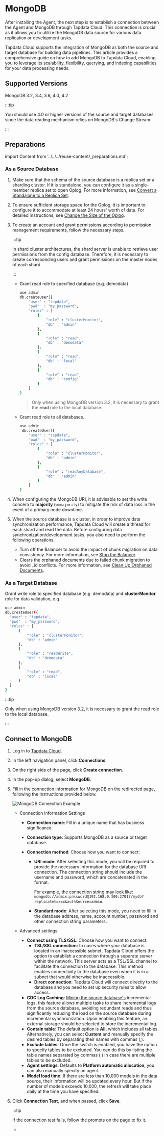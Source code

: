 # MongoDB

After installing the Agent, the next step is to establish a connection between the Agent and MongoDB through Tapdata Cloud. This connection is crucial as it allows you to utilize the MongoDB data source for various data replication or development tasks.

Tapdata Cloud supports the integration of MongoDB as both the source and target database for building data pipelines. This article provides a comprehensive guide on how to add MongoDB to Tapdata Cloud, enabling you to leverage its scalability, flexibility, querying, and indexing capabilities for your data processing needs.

## Supported Versions

MongoDB 3.2, 3.4, 3.6, 4.0, 4.2

:::tip

You should use 4.0 or higher versions of the source and target databases since the data reading mechanism relies on MongoDB's Change Stream.

:::

## Preparations

import Content from '../../../reuse-content/_preparations.md';

<Content />


### As a Source Database

1. Make sure that the schema of the source database is a replica set or a sharding cluster. If it is standalone, you can configure it as a single-member replica set to open Oplog.
   For more information, see [Convert a Standalone to a Replica Set](https://docs.mongodb.com/manual/tutorial/convert-standalone-to-replica-set/).

2. To ensure sufficient storage space for the Oplog, it is important to configure it to accommodate at least 24 hours' worth of data. For detailed instructions, see [Change the Size of the Oplog](https://docs.mongodb.com/manual/tutorial/change-oplog-size/).

3. To create an account and grant permissions according to permission management requirements, follow the necessary steps.

   :::tip

   In shard cluster architectures, the shard server is unable to retrieve user permissions from the config database. Therefore, it is necessary to create corresponding users and grant permissions on the master nodes of each shard.

   :::

   * Grant read role to specified database (e.g. demodata)

      ```bash
      use admin
      db.createUser({
          "user" : "tapdata",
          "pwd"  : "my_password",
          "roles" : [
              {
                  "role" : "clusterMonitor",
                  "db" : "admin"
              },
              {
                  "role" : "read",
                  "db" : "demodata"
              }，
              {
                  "role" : "read",
                  "db" : "local"
              },
              {
                  "role" : "read",
                  "db" : "config"
              }
          ]
      }
      ```
      > Only when using MongoDB version 3.2, it is necessary to grant the **read** role to the local database.

   * Grant read role to all databases.

      ```bash
      use admin
       db.createUser({
          "user" : "tapdata",
          "pwd"  : "my_password",
          "roles" : [
              {
                  "role" : "clusterMonitor",
                  "db" : "admin"
              },
              {
                  "role" : "readAnyDatabase",
                  "db" : "admin"
              }
          ]
      }
      ```

4. When configuring the MongoDB URI, it is advisable to set the write concern to **majority** (`w=majority`) to mitigate the risk of data loss in the event of a primary node downtime.

5. When the source database is a cluster, in order to improve data synchronization performance, Tapdata Cloud will create a thread for each shard and read the data. Before configuring data synchronization/development tasks, you also need to perform the following operations.

   * Turn off the Balancer to avoid the impact of chunk migration on data consistency. For more information, see [Stop the Balancer](https://docs.mongodb.com/manual/reference/method/sh.stopBalancer/).
   * Clears the orphaned documents due to failed chunk migration to avoid _id conflicts. For more information, see [Clean Up Orphaned Documents](https://docs.mongodb.com/manual/reference/command/cleanupOrphaned/).



### As a Target Database

Grant write role to specified database (e.g. demodata) and **clusterMonitor** role for data validation, e.g.:

```bash
use admin
db.createUser({
  "user" : "tapdata",
  "pwd"  : "my_password",
  "roles" : [
      {
          "role" : "clusterMonitor",
          "db" : "admin"
      },
      {
          "role" : "readWrite",
          "db" : "demodata"
      },
      {
          "role" : "read",
          "db" : "local"
      }
  ]
}
```

:::tip

Only when using MongoDB version 3.2, it is necessary to grant the read role to the local database.

:::



## Connect to MongoDB

1. Log in to [Tapdata Cloud](https://cloud.tapdata.io/).

2. In the left navigation panel, click **Connections**.

3. On the right side of the page, click **Create connection**.

4. In the pop-up dialog, select **MongoDB**.

5. Fill in the connection information for MongoDB on the redirected page, following the instructions provided below.

   ![MongoDB Connection Example](../../images/mongodb_connection.png)

    * Connection Information Settings

        * **Connection name**: Fill in a unique name that has business significance.

        * **Connection type**: Supports MongoDB as a source or target database.

        * **Connection method**: Choose how you want to connect:
            * **URI mode**: After selecting this mode, you will be required to provide the necessary information for the database URI connection. The connection string should include the username and password, which are concatenated in the format.

              For example, the connection string may look like: ` mongodb://admin:password@192.168.0.100:27017/mydb?replicaSet=xxx&authSource=admin`.

            * **Standard mode**: After selecting this mode, you need to fill in the database address, name, account number, password and other connection string parameters.

    * Advanced settings

        * **Connect using TLS/SSL**: Choose how you want to connect:
          * **TSL/SSL connection:** In cases where your database is located in an inaccessible subnet, Tapdata Cloud offers the option to establish a connection through a separate server within the network. This server acts as a TSL/SSL channel to facilitate the connection to the database. This method enables connectivity to the database even when it is in a subnet that would otherwise be inaccessible.
          * **Direct connection**: Tapdata Cloud will connect directly to the database and you need to set up security rules to allow access.
        * **CDC Log Caching**: [Mining the source database's](../../user-guide/advanced-settings/share-mining.md) incremental logs, this feature allows multiple tasks to share incremental logs from the source database, avoiding redundant reads and thus significantly reducing the load on the source database during incremental synchronization. Upon enabling this feature, an external storage should be selected to store the incremental log.
        * **Contain table**: The default option is **All**, which includes all tables. Alternatively, you can select **Custom** and manually specify the desired tables by separating their names with commas (,).
        * **Exclude tables**: Once the switch is enabled, you have the option to specify tables to be excluded. You can do this by listing the table names separated by commas (,) in case there are multiple tables to be excluded.
        * **Agent settings**: Defaults to **Platform automatic allocation**, you can also manually specify an agent.
        * **Model load time**: If there are less than 10,000 models in the data source, their information will be updated every hour. But if the number of models exceeds 10,000, the refresh will take place daily at the time you have specified.

6. Click **Connection Test**, and when passed, click **Save**.

   :::tip

   If the connection test fails, follow the prompts on the page to fix it.

   :::
